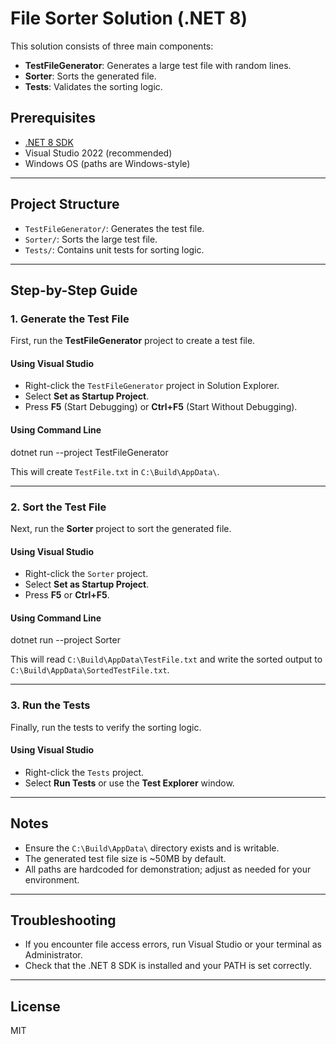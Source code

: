 # File Sorter Solution (.NET 8)

This solution consists of three main components:
- **TestFileGenerator**: Generates a large test file with random lines.
- **Sorter**: Sorts the generated file.
- **Tests**: Validates the sorting logic.

## Prerequisites

- [.NET 8 SDK](https://dotnet.microsoft.com/download/dotnet/8.0)
- Visual Studio 2022 (recommended)
- Windows OS (paths are Windows-style)

---

## Project Structure

- `TestFileGenerator/`: Generates the test file.
- `Sorter/`: Sorts the large test file.
- `Tests/`: Contains unit tests for sorting logic.

---

## Step-by-Step Guide

### 1. Generate the Test File

First, run the **TestFileGenerator** project to create a test file.

#### Using Visual Studio

- Right-click the `TestFileGenerator` project in Solution Explorer.
- Select __Set as Startup Project__.
- Press __F5__ (Start Debugging) or __Ctrl+F5__ (Start Without Debugging).

#### Using Command Line
dotnet run --project TestFileGenerator

This will create `TestFile.txt` in `C:\Build\AppData\`.

---

### 2. Sort the Test File

Next, run the **Sorter** project to sort the generated file.

#### Using Visual Studio

- Right-click the `Sorter` project.
- Select __Set as Startup Project__.
- Press __F5__ or __Ctrl+F5__.

#### Using Command Line
dotnet run --project Sorter

This will read `C:\Build\AppData\TestFile.txt` and write the sorted output to `C:\Build\AppData\SortedTestFile.txt`.

---

### 3. Run the Tests

Finally, run the tests to verify the sorting logic.

#### Using Visual Studio

- Right-click the `Tests` project.
- Select __Run Tests__ or use the __Test Explorer__ window.

---

## Notes

- Ensure the `C:\Build\AppData\` directory exists and is writable.
- The generated test file size is ~50MB by default.
- All paths are hardcoded for demonstration; adjust as needed for your environment.

---

## Troubleshooting

- If you encounter file access errors, run Visual Studio or your terminal as Administrator.
- Check that the .NET 8 SDK is installed and your PATH is set correctly.

---

## License

MIT